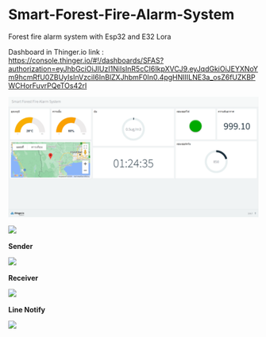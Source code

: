 # Smart-Forest-Fire-Alarm-System
Forest fire alarm system with Esp32 and E32 Lora



Dashboard in Thinger.io
link : https://console.thinger.io/#!/dashboards/SFAS?authorization=eyJhbGciOiJIUzI1NiIsInR5cCI6IkpXVCJ9.eyJqdGkiOiJEYXNoYm9hcmRfU0ZBUyIsInVzciI6InBlZXJhbmF0In0.4pgHNIIILNE3a_osZ6fUZKBPWCHorFuvrPQeTOs42rI


![](Picture/Picture1.png)

<p align="left">
  <img src="https://blog.peeranat-home.com/content/images/size/w1000/2023/05/Untitled-2.png"  width="600" >
</p>

**Sender**
<p align="left">
  <img src="https://blog.peeranat-home.com/content/images/size/w1000/2023/08/se-2-1.png"  width="500" >
</p>

**Receiver**
<p align="left">
  <img src="https://blog.peeranat-home.com/content/images/size/w1000/2023/05/--------4.png"  width="600" >
</p>


**Line Notify**
<p align="left">
  <img src="https://blog.peeranat-home.com/content/images/2023/05/Screenshot-2020-11-16-003530.png"  width="300" >
</p>
